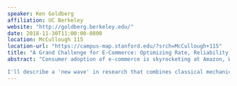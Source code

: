 ```yaml
---
speaker: Ken Goldberg
affiliation: UC Berkeley
website: "http://goldberg.berkeley.edu/"
date: 2018-11-30T11:00:00-0800
location: McCullough 115
location-url: "https://campus-map.stanford.edu/?srch=McCullough+115"
title: "A Grand Challenge for E-Commerce: Optimizing Rate, Reliability, and Range for Robot Bin Picking and Related Projects"
abstract: "Consumer adoption of e-commerce is skyrocketing at Amazon, Walmart, JD.com, and Alibaba. As new super-sized warehouses are opening every month, it is proving increasingly difficult to hire enough workers to meet the pressing need to shorten fulfillment times. Thus a Holy Grail for e-commerce is robots that are capable of Universal Picking: reliably and efficiently grasping a massive (and changing) set of products of diverse shapes and sizes.

I'll describe a 'new wave' in research that combines classical mechanics, stochastic, and deep learning. The First Wave of grasping research, still dominant, uses analytic methods based on screw theory and assumes exact knowledge of pose, shape, and contact mechanics. The Second Wave is empirical: purely data driven approaches which learn grasp strategies from many examples using techniques such as imitation and reinforcement learning with hyperparametric function approximation (Deep Learning). I'll present the Dexterity Network (Dex-Net), a New Wave method being developed by UC Berkeley startup Ambidextrous Laboratories hat combines analytic and empirical approaches to rapidly synthesize massive training datasets that incorporate statistical analytic models of the inherent errors arising from physics, sensing, and control. Dex-Net can be applied to almost any combination of robots, bins, shelves, 3D sensors, and gripping devices and is achieving record-breaking performance in picks per hour on novel objects."
---
```

